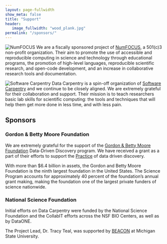 ```yaml
---
layout: page-fullwidth
show_meta: false
title: "Support"
header:
   image_fullwidth: "wood_plank.jpg"
permalink: "/sponsors/"
---
```


![NumFOCUS](/images/numfocus_logo.png)
We are a fiscally sponsored project of [NumFOCUS](http://numfocus.org), a 501(c)3 non-profit organization.
Their aim to promote the use of accessible and reproducible computing in science and technology through educational programs, the promotion of high-level languages, reproducible scientific research, and open-code development, and an increase in collaborative research tools and documentation.

![Software Carpentry](/images/software-carpentry-banner.png)
Data Carpentry is a spin-off organization of [Software Carpentry](http://software-carpentry.org) and we continue to be closely aligned. We are extremely grateful for their collaboration
and support. Their mission is to teach researchers basic lab skills for scientific computing: the tools and techniques that will help them get more done in less time, and with less pain.



## Sponsors

### Gordon & Betty Moore Foundation

We are extremely grateful for the support of the [Gordon & Betty Moore Foundation](http://moore.org) Data-Driven Discovery program. We have received
a grant as a part of their efforts to support the [Practice](https://www.moore.org/programs/science/data-driven-discovery/ddd-practices) of data driven discovery.

With more than $6.4 billion in assets, the Gordon and Betty Moore Foundation is the ninth largest foundation in the United States. The Science Program accounts for approximately 40 percent of the foundation’s annual grant making, making the foundation one of the largest private funders of science nationwide.

### National Science Foundation

Initial efforts on Data Carpentry were funded by the National Science Foundation and the CollabIT efforts across the NSF BIO Centers, as well as by DataONE.

The Project Lead, Dr. Tracy Teal, was supported by [BEACON](http://beacon-center.org) at Michigan State University.
